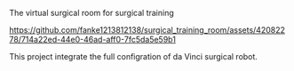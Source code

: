 The virtual surgical room for surgical training

https://github.com/fanke1213812138/surgical_training_room/assets/42082278/714a22ed-44e0-46ad-aff0-7fc5da5e59b1

This project integrate the full configration of da Vinci surgical robot.

